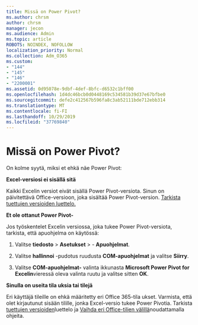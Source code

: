 ```yaml
---
title: Missä on Power Pivot?
ms.author: chrsm
author: chrsm
manager: jecon
ms.audience: Admin
ms.topic: article
ROBOTS: NOINDEX, NOFOLLOW
localization_priority: Normal
ms.collection: Adm_O365
ms.custom:
- "144"
- "145"
- "146"
- "2200001"
ms.assetid: 0d95078e-9dbf-4def-8bfc-d6532c1bff00
ms.openlocfilehash: 1d4dc46bcb0d0448169c534581b39d37e67bfbe0
ms.sourcegitcommit: defe2c412567b596fa8c3ab52111bde712ebb314
ms.translationtype: MT
ms.contentlocale: fi-FI
ms.lasthandoff: 10/29/2019
ms.locfileid: "37769840"
---
```

# <a name="where-is-power-pivot"></a>Missä on Power Pivot?

On kolme syytä, miksi et ehkä näe Power Pivot:
  
**Excel-versiosi ei sisällä sitä**
  
Kaikki Excelin versiot eivät sisällä Power Pivot-versiota. Sinun on päivitettävä Office-versioon, joka sisältää Power Pivot-version. [Tarkista tuettujen versioiden luettelo.](https://support.office.com/article/aa64e217-4b6e-410b-8337-20b87e1c2a4b.aspx)
  
**Et ole ottanut Power Pivot-**
  
Jos työskentelet Excelin versiossa, joka tukee Power Pivot-versiota, tarkista, että apuohjelma on käytössä:
  
1. Valitse **tiedosto** \> **Asetukset** \> - **Apuohjelmat**.

2. Valitse **hallinnoi** -pudotus ruudusta **COM-apuohjelmat** ja valitse **Siirry**.

3. Valitse **COM-apuohjelmat-** valinta ikkunasta **Microsoft Power Pivot for Excelin**vieressä oleva valinta ruutu ja valitse sitten **OK**.

**Sinulla on useita tila uksia tai tilejä**
  
Eri käyttäjä tileille on ehkä määritetty eri Office 365-tila ukset. Varmista, että olet kirjautunut sisään tilille, jonka Excel-versio tukee Power Pivotia. Tarkista [tuettujen versioiden](https://support.office.com/article/aa64e217-4b6e-410b-8337-20b87e1c2a4b.aspx)luettelo ja [Vaihda eri Office-tilien välillä](https://support.office.com/article/b9582171-fd1f-4284-9846-bdd72bb28426.aspx#BKMK_WebSwitchAccounts)noudattamalla ohjeita.
